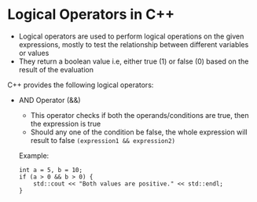 # Logical Operators in C++
- Logical operators are used to perform logical operations on the given expressions, mostly to test the relationship between different variables or values
- They return a boolean value i.e, either true (1) or false (0) based on the result of the evaluation

C++ provides the following logical operators:
- AND Operator (&&)
    - This operator checks if both the operands/conditions are true, then the expression is true
    - Should any one of the condition be false, the whole expression will result to false
    `(expression1 && expression2)`    
    
    Example:
    ```
    int a = 5, b = 10;
    if (a > 0 && b > 0) {
        std::cout << "Both values are positive." << std::endl; 
    }
    ```

